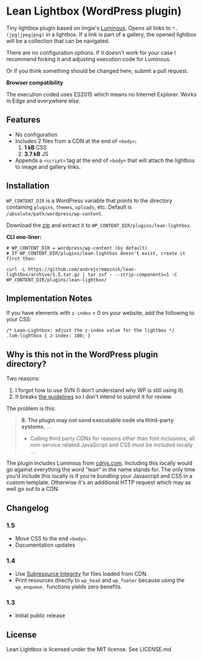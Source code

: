 # Lean Lightbox (WordPress plugin)

Tiny lightbox plugin based on Imgix's [Luminous](https://github.com/imgix/luminous). Opens all links to `*.(jpg|jpeg|png)` in a lightbox. If a link is part of a gallery, the opened lightbox will be a collection that can be navigated.

There are no configuration options. If it doesn't work for your case I recommend forking it and adjusting execution code for Luminous.

Or if you think something should be changed here, submit a pull request.

**Browser compatibility**

The execution coded uses ES2015 which means no Internet Explorer. Works in Edge and everywhere else.


## Features

* No configuration
* Includes 2 files from a CDN at the end of `<body>`:
  1. **1 kB** CSS
  2. **3.7 kB** JS
* Appends a `<script>` tag at the end of `<body>` that will attach the lightbox to image and gallery links.


## Installation

`WP_CONTENT_DIR` is a WordPress variable that points to the directory containing `plugins`, `themes`, `uploads`, etc. Default is `/absolute/path/wordpress/wp-content`.

Download the [zip](https://github.com/andrejcremoznik/lean-lightbox/archive/1.5.zip) and extract it to `WP_CONTENT_DIR/plugins/lean-lightbox`.

**CLI one-liner:**

```
# WP_CONTENT_DIR = wordpress/wp-content (by default)
# If WP_CONTENT_DIR/plugins/lean-lightbox doesn't exist, create it first then:

curl -L https://github.com/andrejcremoznik/lean-lightbox/archive/1.5.tar.gz | tar zxf - --strip-components=1 -C WP_CONTENT_DIR/plugins/lean-lightbox/
```


## Implementation Notes

If you have elements with `z-index` > 0 on your website, add the following to your CSS:

```
/* Lean-Lightbox: adjust the z-index value for the lightbox */
.lum-lightbox { z-index: 100; }
```


## Why is this not in the WordPress plugin directory?

Two reasons:

1. I forgot how to use SVN (I don't understand why WP is still using it).
2. It breaks [the guidelines](https://developer.wordpress.org/plugins/wordpress-org/detailed-plugin-guidelines/#8-the-plugin-may-not-send-executable-code-via-third-party-systems) so I don't intend to submit it for review.

The problem is this:

> **8. The plugin may not send executable code via third-party systems.**
> ...
> * Calling third party CDNs for reasons other than font inclusions; all non-service related JavaScript and CSS must be included locally
> ...

The plugin includes Luminous from [cdnjs.com](https://cdnjs.com/libraries/luminous-lightbox). Including this locally would go against everything the word "lean" in the name stands for. The only time you'd include this locally is if you're bundling your Javascript and CSS in a custom template. Otherwise it's an additional HTTP request which may as well go out to a CDN.


## Changelog

### 1.5

* Move CSS to the end `<body>`.
* Documentation updates

### 1.4

* Use [Subresource Integrity](https://developer.mozilla.org/en-US/docs/Web/Security/Subresource_Integrity) for files loaded from CDN.
* Print resources directly to `wp_head` and `wp_footer` because using the `wp_enqueue_` functions yields zero benefits.

### 1.3

* Initial public release


## License

Lean Lightbox is licensed under the MIT license. See LICENSE.md
